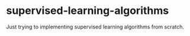 # supervised-learning-algorithms
Just trying to implementing supervised learning algorithms from scratch. 
